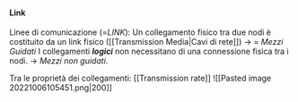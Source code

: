 #### Link
Linee di comunicazione (=*LINK*): 
Un collegamento fisico tra due nodi è costituito da un link fisico ([[Transmission Media|Cavi di rete]]) -> = *Mezzi Guidati*
I collegamenti ***logici*** non necessitano di una connessione fisica tra i nodi. -> *Mezzi non guidati*.

Tra le proprietà dei collegamenti: [[Transmission rate]]
![[Pasted image 20221006105451.png|200]]
